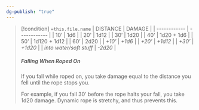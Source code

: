 ```yaml
---
dg-publish: "true"
---
```


> [!condition] `=this.file.name`
>| DISTANCE | DAMAGE   |
| ------------            | ------------ |
| 10’                     | 1d6          |
| 20'                     | 1d12         |
| 30’                     | 1d20         |
| 40’                     | 1d20 + 1d6   |
| 50’                     | 1d120 + 1d12 |
| 60’                     | 2d20         |
| *+10’*                  | *+1d6*       |
| *+20’*                  | *+1d12*      |
| *+30’*                  | *+1d20*      |
| *into water/soft stuff* | *-2d20*      |
>
>##### Falling When Roped On
>If you fall while roped on, you take damage equal to the distance you fell until the rope stops you. 
>
>For example, if you fall 30’ before the rope halts your fall, you take 1d20 damage. Dynamic rope is stretchy, and thus prevents this.













